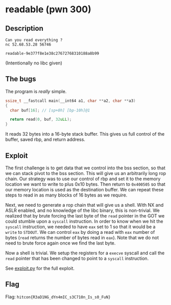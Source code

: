 # readable (pwn 300)

## Description

```
Can you read everything ?
nc 52.68.53.28 56746

readable-9e377f8e1e38c27672768310188a8b99
```
(Intentionally no libc given)

## The bugs

The program is *really* simple.

```C
ssize_t __fastcall main(__int64 a1, char **a2, char **a3)
{
  char buf[16]; // [sp+0h] [bp-10h]@1

  return read(0, buf, 32uLL);
}
```

It reads 32 bytes into a 16-byte stack buffer. This gives us full control of the buffer, saved rbp, and return address. 

## Exploit

The first challenge is to get data that we control into the bss section, so that we can stack pivot to the bss section. This will give us an arbitrarily long rop chain. Our strategy was to use our control of rbp and set it to the memory location we want to write to plus 0x10 bytes. Then return to `0x400505` so that our memory location is used as the destination buffer. We can repeat these steps to read in as many blocks of 16 bytes as we require.

Next, we need to generate a rop chain that will give us a shell. With NX and ASLR enabled, and no knowledge of the libc binary, this is non-trivial. We realized that by brute forcing the last byte of the `read` pointer in the GOT we could stumble upon a `syscall` instruction. In order to know when we hit the `syscall` instruction, we needed to have `eax` set to 1 so that it would be a `write` to `STDOUT`. We can control `eax` by doing a read with `eax` number of bytes (`read` returns the number of bytes read in `eax`). Note that we do not need to brute force again once we find the last byte.

Now a shell is trivial. We setup the registers for a `execve` syscall and call the `read` pointer that has been changed to point to a `syscall` instruction.

See
[exploit.py](https://github.com/pwning/public-writeup/blob/master/hitcon2015/pwn300-readable/exploit.py)
for the full exploit.

## Flag

Flag: `hitcon{R3aD1NG_dYn4mIC_s3C710n_Is_s0_FuN}`
